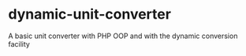 dynamic-unit-converter
======================

A basic unit converter with PHP OOP and with the dynamic conversion facility
